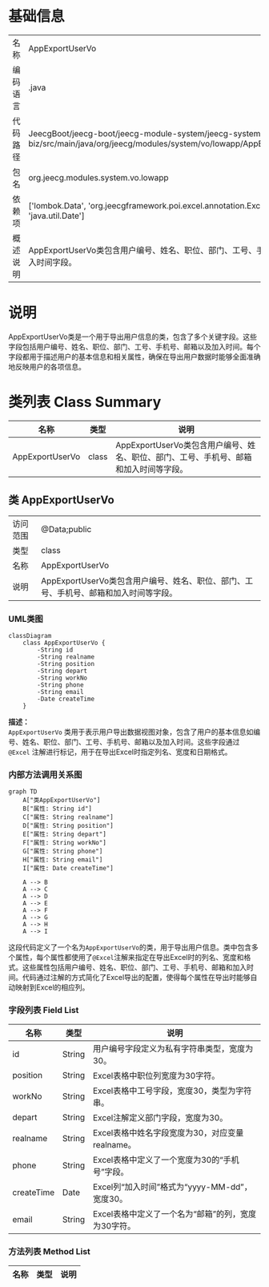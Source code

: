 # 基础信息

|      |      |
|------|------|
| 名称 | AppExportUserVo |
| 编码语言 | .java |
| 代码路径 | JeecgBoot/jeecg-boot/jeecg-module-system/jeecg-system-biz/src/main/java/org/jeecg/modules/system/vo/lowapp/AppExportUserVo.java |
| 包名 | org.jeecg.modules.system.vo.lowapp |
| 依赖项 | ['lombok.Data', 'org.jeecgframework.poi.excel.annotation.Excel', 'java.util.Date'] |
| 概述说明 | AppExportUserVo类包含用户编号、姓名、职位、部门、工号、手机号、邮箱和加入时间字段。 |

# 说明

AppExportUserVo类是一个用于导出用户信息的类，包含了多个关键字段。这些字段包括用户编号、姓名、职位、部门、工号、手机号、邮箱以及加入时间。每个字段都用于描述用户的基本信息和相关属性，确保在导出用户数据时能够全面准确地反映用户的各项信息。

# 类列表 Class Summary

| 名称   | 类型  | 说明 |
|-------|------|-------------|
| AppExportUserVo | class | AppExportUserVo类包含用户编号、姓名、职位、部门、工号、手机号、邮箱和加入时间等字段。 |



## 类 AppExportUserVo

|      |      |
|------|------|
| 访问范围 | @Data;public |
| 类型 | class |
| 名称 | AppExportUserVo |
| 说明 | AppExportUserVo类包含用户编号、姓名、职位、部门、工号、手机号、邮箱和加入时间等字段。 |


### UML类图

```mermaid
classDiagram
    class AppExportUserVo {
        -String id
        -String realname
        -String position
        -String depart
        -String workNo
        -String phone
        -String email
        -Date createTime
    }
```

**描述：**  
`AppExportUserVo` 类用于表示用户导出数据视图对象，包含了用户的基本信息如编号、姓名、职位、部门、工号、手机号、邮箱以及加入时间。这些字段通过 `@Excel` 注解进行标记，用于在导出Excel时指定列名、宽度和日期格式。


### 内部方法调用关系图

```mermaid
graph TD
    A["类AppExportUserVo"]
    B["属性: String id"]
    C["属性: String realname"]
    D["属性: String position"]
    E["属性: String depart"]
    F["属性: String workNo"]
    G["属性: String phone"]
    H["属性: String email"]
    I["属性: Date createTime"]

    A --> B
    A --> C
    A --> D
    A --> E
    A --> F
    A --> G
    A --> H
    A --> I
```

这段代码定义了一个名为`AppExportUserVo`的类，用于导出用户信息。类中包含多个属性，每个属性都使用了`@Excel`注解来指定在导出Excel时的列名、宽度和格式。这些属性包括用户编号、姓名、职位、部门、工号、手机号、邮箱和加入时间。代码通过注解的方式简化了Excel导出的配置，使得每个属性在导出时能够自动映射到Excel的相应列。

### 字段列表 Field List

| 名称  | 类型  | 说明 |
|-------|-------|------|
| id | String | 用户编号字段定义为私有字符串类型，宽度为30。 |
| position | String | Excel表格中职位列宽度为30字符。 |
| workNo | String | Excel表格中工号字段，宽度30，类型为字符串。 |
| depart | String | Excel注解定义部门字段，宽度为30。 |
| realname | String | Excel表格中姓名字段宽度为30，对应变量realname。 |
| phone | String | Excel表格中定义了一个宽度为30的“手机号”字段。 |
| createTime | Date | Excel列“加入时间”格式为“yyyy-MM-dd”，宽度30。 |
| email | String | Excel表格中定义了一个名为“邮箱”的列，宽度为30字符。 |

### 方法列表 Method List

| 名称  | 类型  | 说明 |
|-------|-------|------|




